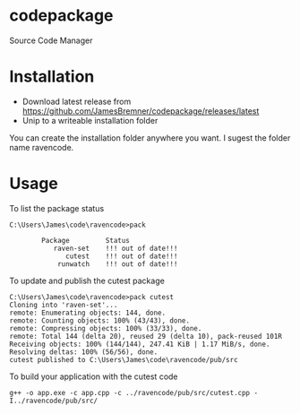 # codepackage

Source Code Manager

# Installation

- Download latest release from https://github.com/JamesBremner/codepackage/releases/latest
- Unip to a writeable installation folder

You can create the installation folder anywhere you want.  I sugest the folder name ravencode.

# Usage

To list the package status

```
C:\Users\James\code\ravencode>pack

        Package         Status
           raven-set    !!! out of date!!!
              cutest    !!! out of date!!!
            runwatch    !!! out of date!!!
```

To update and publish the cutest package

```
C:\Users\James\code\ravencode>pack cutest
Cloning into 'raven-set'...
remote: Enumerating objects: 144, done.
remote: Counting objects: 100% (43/43), done.
remote: Compressing objects: 100% (33/33), done.
remote: Total 144 (delta 20), reused 29 (delta 10), pack-reused 101R
Receiving objects: 100% (144/144), 247.41 KiB | 1.17 MiB/s, done.
Resolving deltas: 100% (56/56), done.
cutest published to C:\Users\James\code\ravencode/pub/src
```

To build your application with the cutest code

```
g++ -o app.exe -c app.cpp -c ../ravencode/pub/src/cutest.cpp -I../ravencode/pub/src/
```
